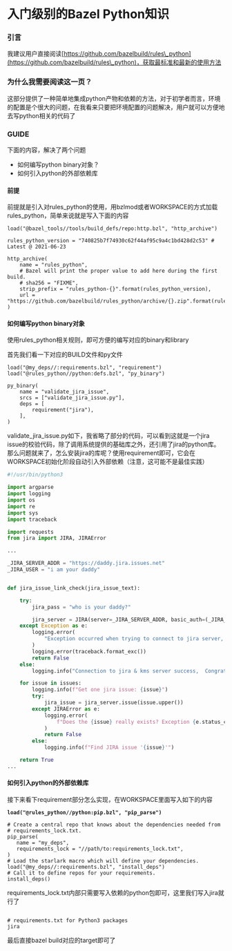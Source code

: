 # 入门级别的Bazel Python知识

### 引言

我建议用户直接阅读[https://github.com/bazelbuild/rules\_python](https://github.com/bazelbuild/rules\_python)，获取最标准和最新的使用方法



### 为什么我需要阅读这一页？

这部分提供了一种简单地集成python产物和依赖的方法，对于初学者而言，环境的配置是个很大的问题，在我看来只要把环境配置的问题解决，用户就可以方便地去写python相关的代码了



### GUIDE

下面的内容，解决了两个问题

* 如何编写python binary对象？
* 如何引入python的外部依赖库

#### 前提

前提就是引入对rules\_python的使用，用bzlmod或者WORKSPACE的方式加载rules\_python，简单来说就是写入下面的内容

```
load("@bazel_tools//tools/build_defs/repo:http.bzl", "http_archive")

rules_python_version = "740825b7f74930c62f44af95c9a4c1bd428d2c53" # Latest @ 2021-06-23

http_archive(
    name = "rules_python",
    # Bazel will print the proper value to add here during the first build.
    # sha256 = "FIXME",
    strip_prefix = "rules_python-{}".format(rules_python_version),
    url = "https://github.com/bazelbuild/rules_python/archive/{}.zip".format(rules_python_version),
)
```

#### 如何编写python binary对象

使用rules\_python相关规则，即可方便的编写对应的binary和library

首先我们看一下对应的BUILD文件和py文件

```
load("@my_deps//:requirements.bzl", "requirement")
load("@rules_python//python:defs.bzl", "py_binary")

py_binary(
    name = "validate_jira_issue",
    srcs = ["validate_jira_issue.py"],
    deps = [
        requirement("jira"),
    ],
)
```

validate\_jira\_issue.py如下，我省略了部分的代码，可以看到这就是一个jira issue的校验代码，除了调用系统提供的基础库之外，还引用了jira的python库。那么问题就来了，怎么安装jira的库呢？使用requirement即可，它会在WORKSPACE初始化阶段自动引入外部依赖（注意，这可能不是最佳实践）

```python
#!/usr/bin/python3

import argparse
import logging
import os
import re
import sys
import traceback

import requests
from jira import JIRA, JIRAError

...

_JIRA_SERVER_ADDR = "https://daddy.jira.issues.net"
_JIRA_USER = "i am your daddy"


def jira_issue_link_check(jira_issue_text):

    try:
        jira_pass = "who is your daddy?"

        jira_server = JIRA(server=_JIRA_SERVER_ADDR, basic_auth=(_JIRA_USER, jira_pass))
    except Exception as e:
        logging.error(
            "Exception occurred when trying to connect to jira server, check connection?"
        )
        logging.error(traceback.format_exc())
        return False
    else:
        logging.info("Connection to jira & kms server success,  Congratulations")

    for issue in issues:
        logging.info(f"Get one jira issue: {issue}")
        try:
            jira_issue = jira_server.issue(issue.upper())
        except JIRAError as e:
            logging.error(
                f"Does the {issue} really exists? Exception {e.status_code}:{e.text} met "
            )
            return False
        else:
            logging.info(f"Find JIRA issue '{issue}'")

    return True
...
```

#### 如何引入python的外部依赖库

接下来看下requirement部分怎么实现，在WORKSPACE里面写入如下的内容

<pre><code><strong>load("@rules_python//python:pip.bzl", "pip_parse")
</strong>
# Create a central repo that knows about the dependencies needed from
# requirements_lock.txt.
pip_parse(
   name = "my_deps",
   requirements_lock = "//path/to:requirements_lock.txt",
)
# Load the starlark macro which will define your dependencies.
load("@my_deps//:requirements.bzl", "install_deps")
# Call it to define repos for your requirements.
install_deps()
</code></pre>

requirements\_lock.txt内部只需要写入依赖的python包即可，这里我们写入jira就行了

```

# requirements.txt for Python3 packages
jira

```



最后直接bazel build对应的target即可了
